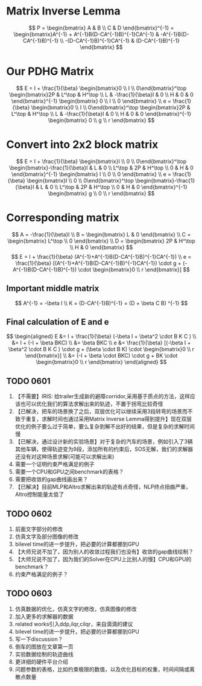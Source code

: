 # Matrix Inverse Lemma
$$
P = \begin{bmatrix}
A & B \\
C & D
\end{bmatrix}^{-1} = \begin{bmatrix}A^{-1} + A^{-1}B(D-CA^{-1}B)^{-1}CA^{-1} & -A^{-1}B(D-CA^{-1}B)^{-1} \\
-(D-CA^{-1}B)^{-1}CA^{-1} & (D-CA^{-1}B)^{-1}
\end{bmatrix}
$$
# Our PDHG Matrix
$$
E = I + \frac{1}{\beta} \begin{bmatrix}0 \\ I \\ 0\end{bmatrix}^\top 
\begin{bmatrix}2P & L^\top & H^\top \\ 
                L & -\frac{1}{\beta}I & 0 \\
                H & 0 & 0
\end{bmatrix}^{-1}
\begin{bmatrix}
0 \\ I \\ 0
\end{bmatrix} \\
e = \frac{1}{\beta} \begin{bmatrix}0 \\ I \\ 0\end{bmatrix}^\top 
\begin{bmatrix}2P & L^\top & H^\top \\ 
                L & -\frac{1}{\beta}I & 0 \\
                H & 0 & 0
\end{bmatrix}^{-1}
\begin{bmatrix}
0 \\ g \\ r
\end{bmatrix}
$$
# Convert into 2x2 block matrix
$$
E = I + \frac{1}{\beta} \begin{bmatrix}I \\ 0 \\ 0\end{bmatrix}^\top 
\begin{bmatrix}-\frac{1}{\beta}I & L & 0 \\ 
                L^\top & 2P & H^\top \\
                0 & H & 0
\end{bmatrix}^{-1}
\begin{bmatrix}
I \\ 0 \\ 0
\end{bmatrix} \\
e = \frac{1}{\beta} \begin{bmatrix}I \\ 0 \\ 0\end{bmatrix}^\top 
\begin{bmatrix}-\frac{1}{\beta}I & L & 0 \\ 
                L^\top & 2P & H^\top \\
                0 & H & 0
\end{bmatrix}^{-1}
\begin{bmatrix}
g \\ 0 \\ r
\end{bmatrix}
$$
# Corresponding matrix
$$
A = -\frac{1}{\beta}I \\
B = \begin{bmatrix} L & 0 \end{bmatrix} \\
C = \begin{bmatrix} L^\top \\ 0 \end{bmatrix} \\
D = \begin{bmatrix} 2P & H^\top \\ H & 0 \end{bmatrix}
$$
$$
E = I + \frac{1}{\beta} (A^{-1}+A^{-1}B(D-CA^{-1}B)^{-1}CA^{-1}) \\
e = \frac{1}{\beta} [(A^{-1}+A^{-1}B(D-CA^{-1}B)^{-1}CA^{-1}) \cdot g + (-A^{-1}B(D-CA^{-1}B)^{-1}) \cdot \begin{bmatrix}0 \\ r \end{bmatrix}]
$$
## Important middle matrix
$$
A^{-1} = -\beta I \\
K = (D-CA^{-1}B)^{-1} = (D + \beta C B) ^{-1} 
$$
## Final calculation of E and e 
$$
\begin{aligned}
E &= I + \frac{1}{\beta} (-\beta I + \beta^2 \cdot B K C ) \\
&= I + (-I + \beta BKC) \\
&= \beta BKC \\
e &= \frac{1}{\beta} [(-\beta I + \beta^2 \cdot B K C ) \cdot g + (\beta \cdot B K) \cdot \begin{bmatrix}0 \\ r \end{bmatrix}] \\
&= (-I + \beta \cdot BKC) \cdot g + BK \cdot \begin{bmatrix}0 \\ r \end{bmatrix}
\end{aligned}
$$

## TODO 0601

1. 【不需要】IRIS: 给trailer生成新的避障corridor,采用基于质点的方法，这样应该也可以优化我们的算法求解出来的轨迹，不置于拐弯比较奇怪
2. 【已解决，把车的场景换了之后，双层优化可以继续采用3段转弯的场景而不致于重复，求解时间也通过采用Matrix Inverse Lemma得到提升】现在双层优化的例子要么过于简单，要么复杂到解不出好的结果，但是复杂的求解时间慢
3. 【已解决，通过设计新的实验场景】对于复杂的汽车的场景，例如引入了3辆其他车辆，使得轨迹变为9段，添加所有的约束后，SOS无解，我们的求解器还没有对这种场景求解(可能可以求解出来)
4. 需要一个证明约束严格满足的例子
5. 需要一个CPU和GPU之间benchmark的表格？
6. 需要把收敛的gap曲线画出来？
7. 【已解决】目前MLP和Altro求解出来的轨迹有点奇怪，NLP终点扭曲严重，Altro控制能量太低了

## TODO 0602
1. 前面文字部分的修改
2. 仿真文字及部分图像的修改
3. bilevel time的进一步提升，把必要的计算都挪到GPU
4. 【大师兄说不加了，因为别人的收敛过程我们也没有】收敛的gap曲线绘制？
5. 【大师兄说不加了，因为我们的Solver在CPU上比别人的慢】CPU和GPU的benchmark？
6. 约束严格满足的例子？

## TODO 0603
1. 仿真数据的优化，仿真文字的修改，仿真图像的修改
2. 加入更多的求解器的数据
3. related works引入ddp,ilqr,cilqr，来自滴滴的建议
4. bilevel time的进一步提升，把必要的计算都挪到GPU
5. 写一下discussion？
6. 倒车的图放在文章第一页
7. 实验数据绘制的轨迹曲线
8. 更详细的硬件平台介绍
9. 问题参数的表格，比如约束极限的数值，以及优化目标的权重，时间间隔或离散点数量
